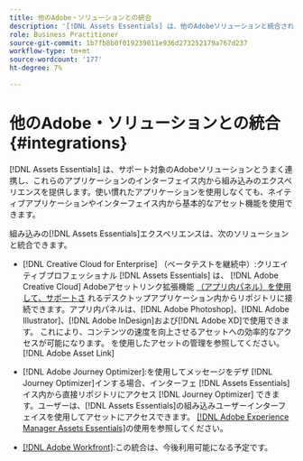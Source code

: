 ```yaml
---
title: 他のAdobe・ソリューションとの統合
description: '[!DNL Assets Essentials] は、他のAdobeソリューションと統合され、ネイティブアプリケーション内から組み込みのエクスペリエンスを提供します。'
role: Business Practitioner
source-git-commit: 1b7fb8b0f019239011e936d273252179a767d237
workflow-type: tm+mt
source-wordcount: '177'
ht-degree: 7%

---
```



# 他のAdobe・ソリューションとの統合 {#integrations}

[!DNL Assets Essentials] は、サポート対象のAdobeソリューションとうまく連携し、これらのアプリケーションのインターフェイス内から組み込みのエクスペリエンスを提供します。使い慣れたアプリケーションを使用しなくても、ネイティブアプリケーションやインターフェイス内から基本的なアセット機能を使用できます。

組み込みの[!DNL Assets Essentials]エクスペリエンスは、次のソリューションと統合できます。

* [!DNL Creative Cloud for Enterprise] （ベータテストを継続中）:クリエイティブプロフェッショナル [!DNL Assets Essentials] は、 [!DNL Adobe Creative Cloud] Adobeアセットリンク拡張機能 [（アプリ内パネル）を使用して、サポートさ](https://www.adobe.com/jp/creativecloud/business/enterprise/adobe-asset-link.html) れるデスクトップアプリケーション内からリポジトリに接続できます。アプリ内パネルは、[!DNL Adobe Photoshop]、[!DNL Adobe Illustrator]、[!DNL Adobe InDesign]および[!DNL Adobe XD]で使用できます。 これにより、コンテンツの速度を向上させるアセットへの効率的なアクセスが可能になります。 [](https://helpx.adobe.com/jp/enterprise/admin-guide.html/enterprise/using/manage-assets-using-adobe-asset-link.ug.html)を使用したアセットの管理を参照してください。 [!DNL Adobe Asset Link]

* [!DNL Adobe Journey Optimizer]:を使用してメッセージをデザ [!DNL Journey Optimizer]インする場合、インターフェ [!DNL Assets Essentials] イス内から直接リポジトリにアクセス [!DNL Journey Optimizer] できます。ユーザーは、[!DNL Assets Essentials]の組み込みユーザーインターフェイスを使用してアセットにアクセスできます。 [ [!DNL Adobe Experience Manager Assets Essentials]](https://experienceleague.adobe.com/docs/journey-optimizer/using/create-messages/assets-essentials.html)の使用を参照してください。

* [[!DNL Adobe Workfront]](https://www.workfront.com/):この統合は、今後利用可能になる予定です。

<!-- TBD: Add CTA to join beta program. 
-->
